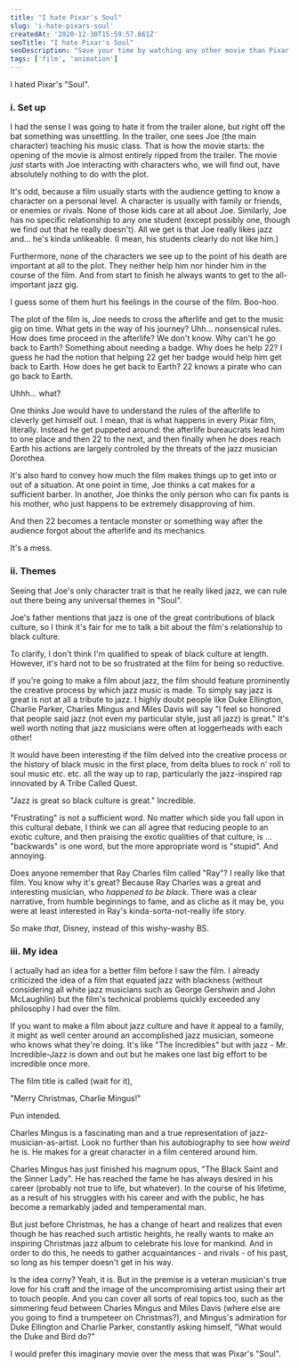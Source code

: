 ```yaml
---
title: "I hate Pixar's Soul"
slug: 'i-hate-pixars-soul'
createdAt: '2020-12-30T15:59:57.861Z'
seoTitle: "I hate Pixar's Soul"
seoDescription: "Save your time by watching any other movie than Pixar's Soul."
tags: ['film', 'animation']
---
```


I hated Pixar's "Soul".

### i. Set up

I had the sense I was going to hate it from the trailer alone, but right off the bat something was unsettling. In the trailer, one sees Joe (the main character) teaching his music class. That is how the movie starts: the opening of the movie is almost entirely ripped from the trailer. The movie _just_ starts with Joe interacting with characters who, we will find out, have absolutely nothing to do with the plot.

It's odd, because a film usually starts with the audience getting to know a character on a personal level. A character is usually with family or friends, or enemies or rivals. None of those kids care at all about Joe. Similarly, Joe has no specific relationship to any one student (except possibly one, though we find out that he really doesn't). All we get is that Joe really likes jazz and... he's kinda unlikeable. (I mean, his students clearly do not like him.)

Furthermore, none of the characters we see up to the point of his death are important at all to the plot. They neither help him nor hinder him in the course of the film. And from start to finish he always wants to get to the all-important jazz gig.

I guess some of them hurt his feelings in the course of the film. Boo-hoo.

The plot of the film is, Joe needs to cross the afterlife and get to the music gig on time. What gets in the way of his journey? Uhh... nonsensical rules. How does time proceed in the afterlife? We don't know. Why can't he go back to Earth? Something about needing a badge. Why does he help 22? I guess he had the notion that helping 22 get her badge would help him get back to Earth. How does he get back to Earth? 22 knows a pirate who can go back to Earth.

Uhhh... what?

One thinks Joe would have to understand the rules of the afterlife to cleverly get himself out. I mean, that is what happens in every Pixar film, literally. Instead he get puppeted around: the afterlife bureaucrats lead him to one place and then 22 to the next, and then finally when he does reach Earth his actions are largely controled by the threats of the jazz musician Dorothea.

It's also hard to convey how much the film makes things up to get into or out of a situation. At one point in time, Joe thinks a cat makes for a sufficient barber. In another, Joe thinks the only person who can fix pants is his mother, who just happens to be extremely disapproving of him.

And then 22 becomes a tentacle monster or something way after the audience forgot about the afterlife and its mechanics.

It's a mess.

### ii. Themes

Seeing that Joe's only character trait is that he really liked jazz, we can rule out there being any universal themes in "Soul".

Joe's father mentions that jazz is one of the great contributions of black culture, so I think it's fair for me to talk a bit about the film's relationship to black culture.

To clarify, I don't think I'm qualified to speak of black culture at length. However, it's hard not to be so frustrated at the film for being so reductive.

If you're going to make a film about jazz, the film should feature prominently the creative process by which jazz music is made. To simply say jazz is great is not at all a tribute to jazz. I highly doubt people like Duke Ellington, Charlie Parker, Charles Mingus and Miles Davis will say "I feel so honored that people said jazz (not even my particular style, just all jazz) is great." It's well worth noting that jazz musicians were often at loggerheads with each other!

It would have been interesting if the film delved into the creative process or the history of black music in the first place, from delta blues to rock n' roll to soul music etc. etc. all the way up to rap, particularly the jazz-inspired rap innovated by A Tribe Called Quest.

"Jazz is great so black culture is great." Incredible.

"Frustrating" is not a sufficient word. No matter which side you fall upon in this cultural debate, I think we can all agree that reducing people to an exotic culture, and then praising the exotic qualities of that culture, is ... "backwards" is one word, but the more appropriate word is "stupid". And annoying.

Does anyone remember that Ray Charles film called "Ray"? I really like that film. You know why it's great? Because Ray Charles was a great and interesting musician, who _happened to be black_. There was a clear narrative, from humble beginnings to fame, and as cliche as it may be, you were at least interested in Ray's kinda-sorta-not-really life story.

So make _that_, Disney, instead of this wishy-washy BS.

### iii. My idea

I actually had an idea for a better film before I saw the film. I already criticized the idea of a film that equated jazz with blackness (without considering all white jazz musicians such as George Gershwin and John McLaughlin) but the film's technical problems quickly exceeded any philosophy I had over the film.

If you want to make a film about jazz culture and have it appeal to a family, it might as well center around an accomplished jazz musician, someone who knows what they're doing. It's like "The Incredibles" but with jazz - Mr. Incredible-Jazz is down and out but he makes one last big effort to be incredible once more.

The film title is called (wait for it),

"Merry Christmas, Charlie Mingus!"

Pun intended.

Charles Mingus is a fascinating man and a true representation of jazz-musician-as-artist. Look no further than his autobiography to see how _weird_ he is. He makes for a great character in a film centered around him.

Charles Mingus has just finished his magnum opus, "The Black Saint and the Sinner Lady". He has reached the fame he has always desired in his career (probably not true to life, but whatever). In the course of his lifetime, as a result of his struggles with his career and with the public, he has become a remarkably jaded and temperamental man.

But just before Christmas, he has a change of heart and realizes that even though he has reached such artistic heights, he really wants to make an inspiring Christmas jazz album to celebrate his love for mankind. And in order to do this, he needs to gather acquaintances - and rivals - of his past, so long as his temper doesn't get in his way.

Is the idea corny? Yeah, it is. But in the premise is a veteran musician's true love for his craft and the image of the uncompromising artist using their art to touch people. And you can cover all sorts of real topics too, such as the simmering feud between Charles Mingus and Miles Davis (where else are you going to find a trumpeteer on Christmas?), and Mingus's admiration for Duke Ellington and Charlie Parker, constantly asking himself, "What would the Duke and Bird do?"

I would prefer this imaginary movie over the mess that was Pixar's "Soul".
